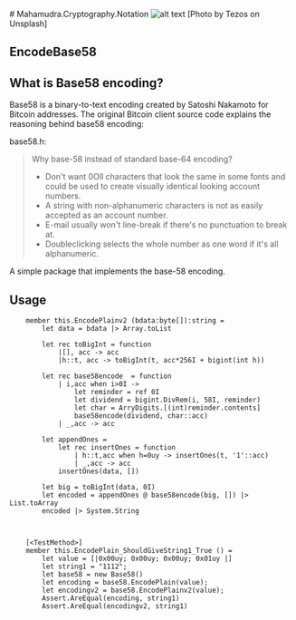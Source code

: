 ﻿﻿# Mahamudra.Cryptography.Notation
![alt text](tezos-WN5_7UBc7cw-unsplash.jpg "Mahamudra Cryptography Notation")
[Photo by Tezos on Unsplash]

## EncodeBase58

##  What is Base58 encoding?
Base58 is a binary-to-text encoding created by Satoshi Nakamoto for Bitcoin addresses. 
The original Bitcoin client source code explains the reasoning behind base58 encoding:

base58.h:

> Why base-58 instead of standard base-64 encoding?
>  - Don't want 0OIl characters that look the same in some fonts and
>     could be used to create visually identical looking account numbers.
>  - A string with non-alphanumeric characters is not as easily accepted as an account number.
>  - E-mail usually won't line-break if there's no punctuation to break at.
>  - Doubleclicking selects the whole number as one word if it's all alphanumeric.

A simple package that implements the base-58 encoding.

## Usage

```F#
    member this.EncodePlainv2 (bdata:byte[]):string =
        let data = bdata |> Array.toList
    
        let rec toBigInt = function
            |[], acc -> acc
            |h::t, acc -> toBigInt(t, acc*256I + bigint(int h)) 

        let rec base58encode  = function
            | i,acc when i>0I ->
                let reminder = ref 0I
                let dividend = bigint.DivRem(i, 58I, reminder)
                let char = ArryDigits.[(int)reminder.contents]
                base58encode(dividend, char::acc)
            | _,acc -> acc

        let appendOnes = 
            let rec insertOnes = function
                | h::t,acc when h=0uy -> insertOnes(t, '1'::acc)
                | _,acc -> acc
            insertOnes(data, [])

        let big = toBigInt(data, 0I) 
        let encoded = appendOnes @ base58encode(big, []) |> List.toArray
        encoded |> System.String 



    [<TestMethod>]
    member this.EncodePlain_ShouldGiveString1_True () =
        let value = [|0x00uy; 0x00uy; 0x00uy; 0x01uy |]
        let string1 = "1112";
        let base58 = new Base58()
        let encoding = base58.EncodePlain(value); 
        let encodingv2 = base58.EncodePlainv2(value); 
        Assert.AreEqual(encoding, string1)
        Assert.AreEqual(encodingv2, string1)
```
